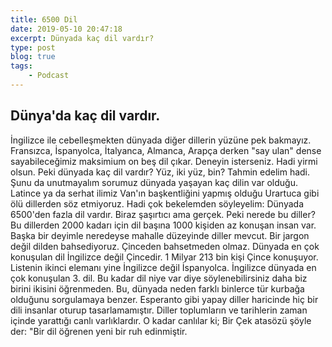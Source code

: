 ```yaml
---
title: 6500 Dil
date: 2019-05-10 20:47:18
excerpt: Dünyada kaç dil vardır?
type: post
blog: true
tags:
    - Podcast
---
```


## Dünya'da kaç dil vardır.

İngilizce ile cebelleşmekten dünyada diğer dillerin yüzüne pek bakmayız. Fransızca, İspanyolca, İtalyanca, Almanca, Arapça derken "say ulan" dense sayabileceğimiz maksimium on beş dil çıkar. Deneyin isterseniz. Hadi yirmi olsun. Peki dünyada kaç dil vardır? Yüz, iki yüz, bin? Tahmin edelim hadi. Şunu da unutmayalım sorumuz dünyada yaşayan kaç dilin var olduğu. Latince ya da serhat ilimiz Van'ın başkentliğini yapmış olduğu Urartuca gibi ölü dillerden söz etmiyoruz.  Hadi çok bekelemden söyleyelim: Dünyada 6500'den fazla dil vardır. Biraz şaşırtıcı ama gerçek. Peki nerede bu diller? Bu dillerden 2000 kadarı için dil başına 1000 kişiden az konuşan insan var. Başka bir deyimle neredeyse mahalle düzeyinde diller mevcut. Bir jargon değil dilden bahsediyoruz. Çinceden bahsetmeden olmaz. Dünyada en çok konuşulan dil İngilizce değil Çincedir. 1 Milyar 213 bin kişi Çince konuşuyor. Listenin ikinci elemanı yine İngilizce değil İspanyolca. İngilizce dünyada en çok konuşulan 3. dil. Bu kadar dil niye var diye söylenebilirsiniz daha biz birini ikisini öğrenmeden. Bu, dünyada neden farklı binlerce tür kurbağa olduğunu sorgulamaya benzer. Esperanto gibi yapay diller haricinde hiç bir dili insanlar oturup tasarlamamıştır. Diller toplumların ve tarihlerin zaman içinde yarattığı canlı varlıklardır. O kadar canlılar ki; Bir Çek atasözü şöyle der: "Bir dil öğrenen yeni bir ruh edinmiştir.
